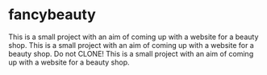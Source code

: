 # fancybeauty
This is a small project with an aim of coming up with a website for a beauty shop.
This is a small project with an aim of coming up with a website for a beauty shop.
Do not CLONE!
This is a small project with an aim of coming up with a website for a beauty shop.
